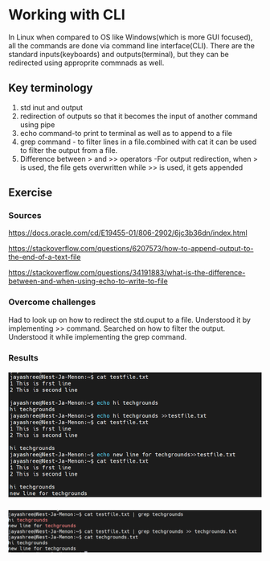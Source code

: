 #  Working with CLI
In Linux when compared to OS like Windows(which is more GUI focused), all the commands are done via command line interface(CLI). There are the standard inputs(keyboards) and outputs(terminal), but they can be redirected using approprite commnads as well. 

## Key terminology

  1. std inut and output
  2. redirection of outputs so that it becomes the input of another command using pipe 
  3. echo command-to print to terminal as well as to append to a file
  4. grep command - to filter lines in a file.combined with cat it can be used to filter the output from a file.
  5. Difference between > and >> operators -For output redirection, when > is used, the file gets overwritten while >> is used, it gets appended
   
  
## Exercise
### Sources

https://docs.oracle.com/cd/E19455-01/806-2902/6jc3b36dn/index.html

https://stackoverflow.com/questions/6207573/how-to-append-output-to-the-end-of-a-text-file

https://stackoverflow.com/questions/34191883/what-is-the-difference-between-and-when-using-echo-to-write-to-file



### Overcome challenges
Had to look up on how to redirect the std.ouput to a file. Understood it by implementing >> command. Searched on how to filter the output. Understood it while implementing the grep command.

### Results


##### ![LNX-03-01img](https://github.com/Techgrounds-Cloud-9/cloud-9-jsm-1985/blob/main/00_includes/LNX-03/LNX-03-01.PNG)


##### ![LNX-03-02img](https://github.com/Techgrounds-Cloud-9/cloud-9-jsm-1985/blob/main/00_includes/LNX-03/LNX-03-02.PNG)














